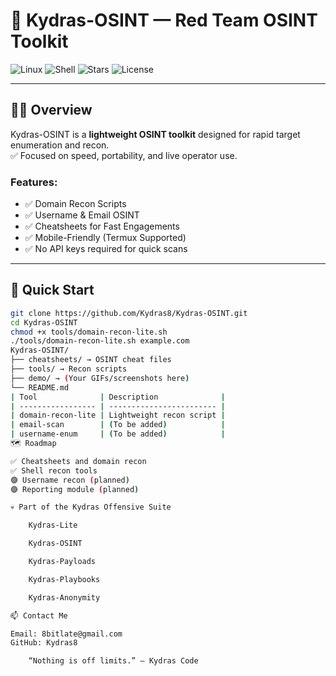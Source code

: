 # 🐍 Kydras-OSINT — Red Team OSINT Toolkit

![Linux](https://img.shields.io/badge/platform-Linux-blue)
![Shell](https://img.shields.io/badge/language-Bash-green)
![Stars](https://img.shields.io/github/stars/Kydras8/Kydras-OSINT.svg)
![License](https://img.shields.io/badge/license-MIT-purple)

---

## 🕵️‍♂️ Overview
Kydras-OSINT is a **lightweight OSINT toolkit** designed for rapid target enumeration and recon.  
✅ Focused on speed, portability, and live operator use.

### Features:
- ✅ Domain Recon Scripts
- ✅ Username & Email OSINT
- ✅ Cheatsheets for Fast Engagements
- ✅ Mobile-Friendly (Termux Supported)
- ✅ No API keys required for quick scans

---

## 🚀 Quick Start
```bash
git clone https://github.com/Kydras8/Kydras-OSINT.git
cd Kydras-OSINT
chmod +x tools/domain-recon-lite.sh
./tools/domain-recon-lite.sh example.com
Kydras-OSINT/
├── cheatsheets/ → OSINT cheat files
├── tools/ → Recon scripts
├── demo/ → (Your GIFs/screenshots here)
└── README.md
| Tool              | Description              |
| ----------------- | ------------------------ |
| domain-recon-lite | Lightweight recon script |
| email-scan        | (To be added)            |
| username-enum     | (To be added)            |
🗺️ Roadmap

✅ Cheatsheets and domain recon
✅ Shell recon tools
🟣 Username recon (planned)
🟣 Reporting module (planned)

💀 Part of the Kydras Offensive Suite

    Kydras-Lite

    Kydras-OSINT

    Kydras-Payloads

    Kydras-Playbooks

    Kydras-Anonymity

📫 Contact Me

Email: 8bitlate@gmail.com
GitHub: Kydras8

    “Nothing is off limits.” — Kydras Code
